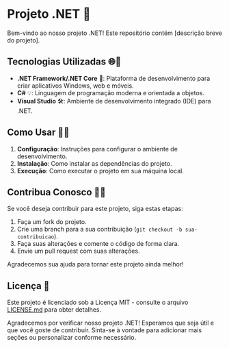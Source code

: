 # Projeto .NET 🚀

Bem-vindo ao nosso projeto .NET! Este repositório contém [descrição breve do projeto].

## Tecnologias Utilizadas 🌐💼

- **.NET Framework/.NET Core** 🌟: Plataforma de desenvolvimento para criar aplicativos Windows, web e móveis.
- **C#** 💡: Linguagem de programação moderna e orientada a objetos.
- **Visual Studio** 🛠️: Ambiente de desenvolvimento integrado (IDE) para .NET.

## Como Usar 🚀🔧

1. **Configuração**: Instruções para configurar o ambiente de desenvolvimento.
2. **Instalação**: Como instalar as dependências do projeto.
3. **Execução**: Como executar o projeto em sua máquina local.

## Contribua Conosco 🤝👏

Se você deseja contribuir para este projeto, siga estas etapas:

1. Faça um fork do projeto.
2. Crie uma branch para a sua contribuição (`git checkout -b sua-contribuicao`).
3. Faça suas alterações e comente o código de forma clara.
4. Envie um pull request com suas alterações.

Agradecemos sua ajuda para tornar este projeto ainda melhor!

## Licença 📄

Este projeto é licenciado sob a Licença MIT - consulte o arquivo [LICENSE.md](LICENSE.md) para obter detalhes.

Agradecemos por verificar nosso projeto .NET! Esperamos que seja útil e que você goste de contribuir. Sinta-se à vontade para adicionar mais seções ou personalizar conforme necessário.
